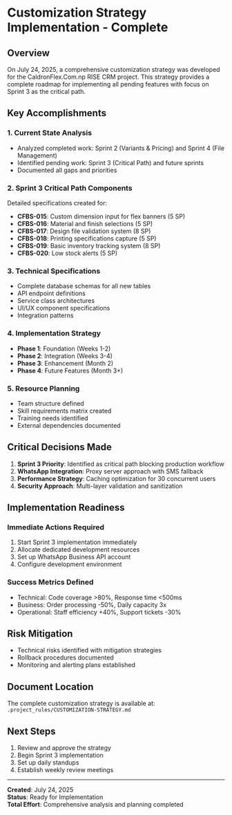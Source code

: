 # Customization Strategy Implementation - Complete

## Overview
On July 24, 2025, a comprehensive customization strategy was developed for the CaldronFlex.Com.np RISE CRM project. This strategy provides a complete roadmap for implementing all pending features with focus on Sprint 3 as the critical path.

## Key Accomplishments

### 1. Current State Analysis
- Analyzed completed work: Sprint 2 (Variants & Pricing) and Sprint 4 (File Management)
- Identified pending work: Sprint 3 (Critical Path) and future sprints
- Documented all gaps and priorities

### 2. Sprint 3 Critical Path Components
Detailed specifications created for:
- **CFBS-015**: Custom dimension input for flex banners (5 SP)
- **CFBS-016**: Material and finish selections (5 SP)
- **CFBS-017**: Design file validation system (8 SP)
- **CFBS-018**: Printing specifications capture (5 SP)
- **CFBS-019**: Basic inventory tracking system (8 SP)
- **CFBS-020**: Low stock alerts (5 SP)

### 3. Technical Specifications
- Complete database schemas for all new tables
- API endpoint definitions
- Service class architectures
- UI/UX component specifications
- Integration patterns

### 4. Implementation Strategy
- **Phase 1**: Foundation (Weeks 1-2)
- **Phase 2**: Integration (Weeks 3-4)
- **Phase 3**: Enhancement (Month 2)
- **Phase 4**: Future Features (Month 3+)

### 5. Resource Planning
- Team structure defined
- Skill requirements matrix created
- Training needs identified
- External dependencies documented

## Critical Decisions Made

1. **Sprint 3 Priority**: Identified as critical path blocking production workflow
2. **WhatsApp Integration**: Proxy server approach with SMS fallback
3. **Performance Strategy**: Caching optimization for 30 concurrent users
4. **Security Approach**: Multi-layer validation and sanitization

## Implementation Readiness

### Immediate Actions Required
1. Start Sprint 3 implementation immediately
2. Allocate dedicated development resources
3. Set up WhatsApp Business API account
4. Configure development environment

### Success Metrics Defined
- Technical: Code coverage >80%, Response time <500ms
- Business: Order processing -50%, Daily capacity 3x
- Operational: Staff efficiency +40%, Support tickets -30%

## Risk Mitigation
- Technical risks identified with mitigation strategies
- Rollback procedures documented
- Monitoring and alerting plans established

## Document Location
The complete customization strategy is available at:
`.project_rules/CUSTOMIZATION-STRATEGY.md`

## Next Steps
1. Review and approve the strategy
2. Begin Sprint 3 implementation
3. Set up daily standups
4. Establish weekly review meetings

---

**Created**: July 24, 2025  
**Status**: Ready for Implementation  
**Total Effort**: Comprehensive analysis and planning completed